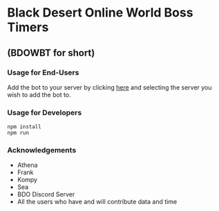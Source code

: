 # Black Desert Online World Boss Timers
## (BDOWBT for short)

### Usage for End-Users

Add the bot to your server by clicking [here](https://discordapp.com/oauth2/authorize?&client_id=172801576904294400&scope=bot&permissions=134144) and selecting the server you wish to add the bot to.


### Usage for Developers

```
npm install
npm run
```


### Acknowledgements
- Athena
- Frank
- Kompy
- Sea
- BDO Discord Server
- All the users who have and will contribute data and time

